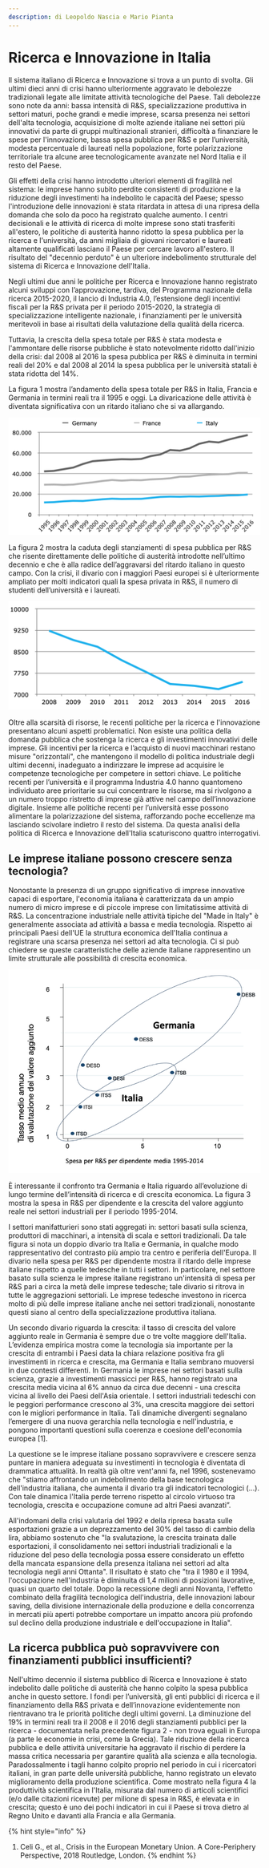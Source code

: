 ```yaml
---
description: di Leopoldo Nascia e Mario Pianta
---
```


# Ricerca e Innovazione in Italia

Il sistema italiano di Ricerca e Innovazione si trova a un punto di svolta. Gli ultimi dieci anni di crisi hanno ulteriormente aggravato le debolezze tradizionali legate alle limitate attività tecnologiche del Paese. Tali debolezze sono note da anni: bassa intensità di R&S, specializzazione produttiva in settori maturi, poche grandi e medie imprese, scarsa presenza nei settori dell'alta tecnologia, acquisizione di molte aziende italiane nei settori più innovativi da parte di gruppi multinazionali stranieri, difficoltà a finanziare le spese per l'innovazione, bassa spesa pubblica per R&S e per l’università, modesta percentuale di laureati nella popolazione, forte polarizzazione territoriale tra alcune aree tecnologicamente avanzate nel Nord Italia e il resto del Paese.

Gli effetti della crisi hanno introdotto ulteriori elementi di fragilità nel sistema: le imprese hanno subito perdite consistenti di produzione e la riduzione degli investimenti ha indebolito le capacità del Paese; spesso l'introduzione delle innovazioni è stata ritardata in attesa di una ripresa della domanda che solo da poco ha registrato qualche aumento. I centri decisionali e le attività di ricerca di molte imprese sono stati trasferiti all'estero, le politiche di austerità hanno ridotto la spesa pubblica per la ricerca e l'università, da anni migliaia di giovani ricercatori e laureati altamente qualificati lasciano il Paese per cercare lavoro all'estero. Il risultato del "decennio perduto" è un ulteriore indebolimento strutturale del sistema di Ricerca e Innovazione dell'Italia.

Negli ultimi due anni le politiche per Ricerca e Innovazione hanno registrato alcuni sviluppi con l’approvazione, tardiva, del Programma nazionale della ricerca 2015-2020, il lancio di Industria 4.0, l’estensione degli incentivi fiscali per la R&S privata per il periodo 2015-2020, la strategia di specializzazione intelligente nazionale, i finanziamenti per le università meritevoli in base ai risultati della valutazione della qualità della ricerca.

Tuttavia, la crescita della spesa totale per R&S è stata modesta e l'ammontare delle risorse pubbliche è stato notevolmente ridotto dall'inizio della crisi: dal 2008 al 2016 la spesa pubblica per R&S è diminuita in termini reali del 20% e dal 2008 al 2014 la spesa pubblica per le università statali è stata ridotta del 14%.

La figura 1 mostra l’andamento della spesa totale per R&S in Italia, Francia e Germania in termini reali tra il 1995 e oggi. La divaricazione delle attività è diventata significativa con un ritardo italiano che si va allargando.

![Figura 1. Spesa totale per R&amp;S in Italia, Francia e Germania, anni 1995-2016, in milioni di euro in PPS, prezzi anno 2005. \(Fonte: Eurostat\).](.gitbook/assets/schermata-2021-09-17-alle-18.25.44.png)

La figura 2 mostra la caduta degli stanziamenti di spesa pubblica per R&S che risente direttamente delle politiche di austerità introdotte nell’ultimo decennio e che è alla radice dell’aggravarsi del ritardo italiano in questo campo. Con la crisi, il divario con i maggiori Paesi europei si è ulteriormente ampliato per molti indicatori quali la spesa privata in R&S, il numero di studenti dell’università e i laureati.

![Figura 2. Gli stanziamenti pubblici per la R&amp;S in Italia, anni 2008-2016, in milioni di euro in PPS, prezzi 2005. \(Fonte: Eurostat\).](.gitbook/assets/schermata-2021-09-17-alle-21.54.35.png)

Oltre alla scarsità di risorse, le recenti politiche per la ricerca e l'innovazione presentano alcuni aspetti problematici. Non esiste una politica della domanda pubblica che sostenga la ricerca e gli investimenti innovativi delle imprese. Gli incentivi per la ricerca e l’acquisto di nuovi macchinari restano misure "orizzontali", che mantengono il modello di politica industriale degli ultimi decenni, inadeguato a indirizzare le imprese ad acquisire le competenze tecnologiche per competere in settori chiave. Le politiche recenti per l’università e il programma Industria 4.0 hanno quantomeno individuato aree prioritarie su cui concentrare le risorse, ma si rivolgono a un numero troppo ristretto di imprese già attive nel campo dell’innovazione digitale. Insieme alle politiche recenti per l’università esse possono alimentare la polarizzazione del sistema, rafforzando poche eccellenze ma lasciando scivolare indietro il resto del sistema. Da questa analisi della politica di Ricerca e Innovazione dell'Italia scaturiscono quattro interrogativi.

## Le imprese italiane possono crescere senza tecnologia?

Nonostante la presenza di un gruppo significativo di imprese innovative capaci di esportare, l'economia italiana è caratterizzata da un ampio numero di micro imprese e di piccole imprese con limitatissime attività di R&S. La concentrazione industriale nelle attività tipiche del "Made in Italy" è generalmente associata ad attività a bassa e media tecnologia. Rispetto ai principali Paesi dell'UE la struttura economica dell'Italia continua a registrare una scarsa presenza nei settori ad alta tecnologia. Ci si può chiedere se queste caratteristiche delle aziende italiane rappresentino un limite strutturale alle possibilità di crescita economica.

![Figura 3. Spesa per R&amp;S e crescita del valore aggiunto nell&#x2019;industria manifatturiera in Germania \(DE\) e Italia \(IT\), 1995-2014.&#x2028; Settori Pavitt rivisti: SB industrie basate sulla scienza; SS produttori di macchinari&#x2028; SI industrie ad alta intensit&#xE0; di scala; SD settori tradizionali](.gitbook/assets/schermata-2021-09-17-alle-21.58.05.png)

È interessante il confronto tra Germania e Italia riguardo all’evoluzione di lungo termine dell’intensità di ricerca e di crescita economica. La figura 3 mostra la spesa in R&S per dipendente e la crescita del valore aggiunto reale nei settori industriali per il periodo 1995-2014.

I settori manifatturieri sono stati aggregati in: settori basati sulla scienza, produttori di macchinari, a intensità di scala e settori tradizionali. Da tale figura si nota un doppio divario tra Italia e Germania, in qualche modo rappresentativo del contrasto più ampio tra centro e periferia dell'Europa. Il divario nella spesa per R&S per dipendente mostra il ritardo delle imprese italiane rispetto a quelle tedesche in tutti i settori. In particolare, nel settore basato sulla scienza le imprese italiane registrano un'intensità di spesa per R&S pari a circa la metà delle imprese tedesche; tale divario si ritrova in tutte le aggregazioni settoriali. Le imprese tedesche investono in ricerca molto di più delle imprese italiane anche nei settori tradizionali, nonostante questi siano al centro della specializzazione produttiva italiana.

Un secondo divario riguarda la crescita: il tasso di crescita del valore aggiunto reale in Germania è sempre due o tre volte maggiore dell'Italia. L’evidenza empirica mostra come la tecnologia sia importante per la crescita di entrambi i Paesi data la chiara relazione positiva fra gli investimenti in ricerca e crescita, ma Germania e Italia sembrano muoversi in due contesti differenti. In Germania le imprese nei settori basati sulla scienza, grazie a investimenti massicci per R&S, hanno registrato una crescita media vicina al 6% annuo da circa due decenni - una crescita vicina al livello dei Paesi dell'Asia orientale. I settori industriali tedeschi con le peggiori performance crescono al 3%, una crescita maggiore dei settori con le migliori performance in Italia. Tali dinamiche divergenti segnalano l’emergere di una nuova gerarchia nella tecnologia e nell'industria, e pongono importanti questioni sulla coerenza e coesione dell'economia europea \[1\].

La questione se le imprese italiane possano sopravvivere e crescere senza puntare in maniera adeguata su investimenti in tecnologia è diventata di drammatica attualità. In realtà già oltre vent'anni fa, nel 1996, sostenevamo che "stiamo affrontando un indebolimento della base tecnologica dell'industria italiana, che aumenta il divario tra gli indicatori tecnologici \(...\). Con tale dinamica l'Italia perde terreno rispetto al circolo virtuoso tra tecnologia, crescita e occupazione comune ad altri Paesi avanzati”.

All'indomani della crisi valutaria del 1992 e della ripresa basata sulle esportazioni grazie a un deprezzamento del 30% del tasso di cambio della lira, abbiamo sostenuto che "la svalutazione, la crescita trainata dalle esportazioni, il consolidamento nei settori industriali tradizionali e la riduzione del peso della tecnologia possa essere considerato un effetto della mancata espansione della presenza italiana nei settori ad alta tecnologia negli anni Ottanta". Il risultato è stato che "tra il 1980 e il 1994, l'occupazione nell'industria è diminuita di 1,4 milioni di posizioni lavorative, quasi un quarto del totale. Dopo la recessione degli anni Novanta, l'effetto combinato della fragilità tecnologica dell'industria, delle innovazioni labour saving, della divisione internazionale della produzione e della concorrenza in mercati più aperti potrebbe comportare un impatto ancora più profondo sul declino della produzione industriale e dell'occupazione in Italia".

## La ricerca pubblica può sopravvivere con finanziamenti pubblici insufficienti?

Nell'ultimo decennio il sistema pubblico di Ricerca e Innovazione è stato indebolito dalle politiche di austerità che hanno colpito la spesa pubblica anche in questo settore. I fondi per l’università, gli enti pubblici di ricerca e il finanziamento della R&S privata e dell’innovazione evidentemente non rientravano tra le priorità politiche degli ultimi governi. La diminuzione del 19% in termini reali tra il 2008 e il 2016 degli stanziamenti pubblici per la ricerca - documentata nella precedente figura 2 - non trova eguali in Europa \(a parte le economie in crisi, come la Grecia\). Tale riduzione della ricerca pubblica e delle attività universitarie ha aggravato il rischio di perdere la massa critica necessaria per garantire qualità alla scienza e alla tecnologia. Paradossalmente i tagli hanno colpito proprio nel periodo in cui i ricercatori italiani, in gran parte delle università pubbliche, hanno registrato un elevato miglioramento della produzione scientifica. Come mostrato nella figura 4 la produttività scientifica in l'Italia, misurata dal numero di articoli scientifici \(e/o dalle citazioni ricevute\) per milione di spesa in R&S, è elevata e in crescita; questo è uno dei pochi indicatori in cui il Paese si trova dietro al Regno Unito e davanti alla Francia e alla Germania.

{% hint style="info" %}
1. Celi G., et al., Crisis in the European Monetary Union. A Core-Periphery Perspective, 2018 Routledge, London.
{% endhint %}

